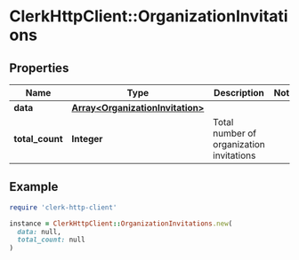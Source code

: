 # ClerkHttpClient::OrganizationInvitations

## Properties

| Name | Type | Description | Notes |
| ---- | ---- | ----------- | ----- |
| **data** | [**Array&lt;OrganizationInvitation&gt;**](OrganizationInvitation.md) |  |  |
| **total_count** | **Integer** | Total number of organization invitations  |  |

## Example

```ruby
require 'clerk-http-client'

instance = ClerkHttpClient::OrganizationInvitations.new(
  data: null,
  total_count: null
)
```


